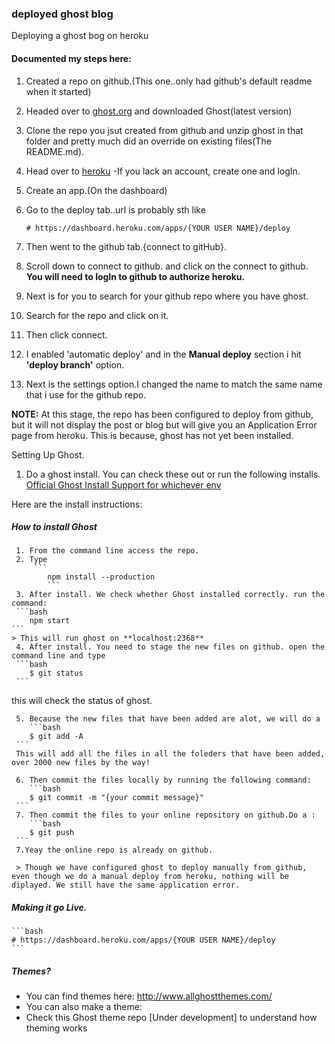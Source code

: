 ### deployed ghost blog
Deploying a ghost bog on heroku

#### Documented my steps here:
 1. Created a repo on github.(This one..only had github's default readme when it started)
 2. Headed over to [ghost.org](http://ghost.org/) and downloaded Ghost(latest version)
 3. Clone the repo you jsut created from github and unzip ghost in that folder and pretty much did an override on existing files(The README.md).
 4. Head over to [heroku](http://heroku.com/) -If you lack an account, create one and logIn.
 5. Create an app.(On the dashboard)
 6. Go to the deploy tab..url is probably sth like

 	```
 	# https://dashboard.heroku.com/apps/{YOUR USER NAME}/deploy
 	```
 7. Then went to the github tab.{connect to gitHub}.
 8. Scroll down to connect to github. and click on the connect to github. **You will need to logIn to github to authorize heroku.**
 9. Next is for you to search for your github repo where you have ghost.
 10. Search for the repo and click on it.
 11. Then click connect.
 12. I enabled 'automatic deploy' and in the **Manual deploy** section i hit **'deploy branch'** option.
 13. Next is the settings option.I changed the name to match the same name that i use for the github repo.

 **NOTE:**
  At this stage, the repo has been configured to deploy from github, but it will not display the post or blog but will give you an Application Error page from heroku.
  This is because, ghost has not yet been installed.

Setting Up Ghost.
 1. Do a ghost install. You can check these out or run the following installs.
   [Official Ghost Install Support for whichever env](http://support.ghost.org/installation/)

 Here are the install instructions:

#####  			**How to install Ghost**
     1. From the command line access the repo.
	 2. Type
		 ```
			npm install --production
			```
	 3. After install. We check whether Ghost installed correctly. run the command:
	 ```bash
		npm start
	```
	> This will run ghost on **localhost:2368**
	 4. After install. You need to stage the new files on github. open the command line and type
	 ```bash
		$ git status
	 ```
this will check the status of ghost.

	 5. Because the new files that have been added are alot, we will do a
	 	```bash
		$ git add -A
	 ```
	 This will add all the files in all the foleders that have been added, over 2000 new files by the way!

	 6. Then commit the files locally by running the following command:
	 	```bash
		$ git commit -m "{your commit message}"
	 ```
	 7. Then commit the files to your online repository on github.Do a :
	 	```bash
		$ git push
	 ```
	 7.Yeay the online repo is already on github.

	 > Though we have configured ghost to deploy manually from github, even though we do a manual deploy from heroku, nothing will be diplayed. We still have the same application error.


##### Making it go Live.


 	```bash
 	# https://dashboard.heroku.com/apps/{YOUR USER NAME}/deploy
 	```


##### Themes?
- You can find themes here: http://www.allghostthemes.com/
- You can also make a theme:
 - Check this Ghost theme repo [Under development] to understand how theming works
